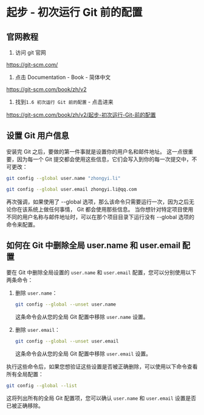 # 起步 - 初次运行 Git 前的配置

## 官网教程

1. 访问 git 官网

https://git-scm.com/

1. 点击 Documentation - Book - 简体中文

https://git-scm.com/book/zh/v2

1. 找到`1.6 初次运行 Git 前的配置` - 点击进来

https://git-scm.com/book/zh/v2/起步-初次运行-Git-前的配置

## 设置 Git 用户信息

安装完 Git 之后，要做的第一件事就是设置你的用户名和邮件地址。 这一点很重要，因为每一个 Git 提交都会使用这些信息，它们会写入到你的每一次提交中，不可更改：

```bash
git config --global user.name "zhongyi.li"
```

```bash
git config --global user.email zhongyi.li@qq.com
```

再次强调，如果使用了 --global 选项，那么该命令只需要运行一次，因为之后无论你在该系统上做任何事情， Git 都会使用那些信息。 当你想针对特定项目使用不同的用户名称与邮件地址时，可以在那个项目目录下运行没有 --global 选项的命令来配置。

## 如何在 Git 中删除全局 user.name 和 user.email 配置

要在 Git 中删除全局设置的 `user.name` 和 `user.email` 配置，您可以分别使用以下两条命令：

1. 删除 `user.name`：

   ```bash
   git config --global --unset user.name
   ```

   这条命令会从您的全局 Git 配置中移除 `user.name` 设置。

2. 删除 `user.email`：

   ```bash
   git config --global --unset user.email
   ```

   这条命令会从您的全局 Git 配置中移除 `user.email` 设置。

执行这些命令后，如果您想验证这些设置是否被正确删除，可以使用以下命令查看所有全局配置：

```bash
git config --global --list
```

这将列出所有的全局 Git 配置项，您可以确认 `user.name` 和 `user.email` 设置是否已被正确移除。
